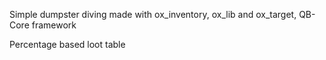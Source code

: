 Simple dumpster diving made with ox_inventory, ox_lib and ox_target, QB-Core framework

Percentage based loot table 
